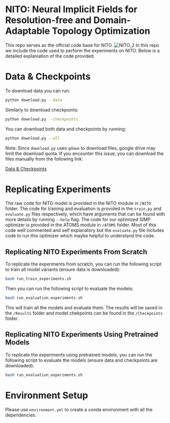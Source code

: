 # NITO: Neural Implicit Fields for Resolution-free and Domain-Adaptable Topology Optimization
This repo serves as the official code base for NITO.
![NITO_2](https://github.com/user-attachments/assets/c82fe4df-9f54-481d-a165-87192249ac83)
In this repo we include the code used to perform the experiments on NITO. Below is a detailed explaniation of the code provided.

# Data & Checkpoints
To download data you can run:

```bash
python download.py --data
```

Similarly to download checkpoints:

```bash
python download.py --checkpoints
```

You can download both data and checkpoints by running:

```bash
python download.py --all
```

Note: Since `download.py` uses `gdown` to download files, google drive may limit the download quota. If you encounter this issue, you can download the files manually from the following link:

[Data & Checkpoints](https://drive.google.com/drive/folders/1_wKPq8HXjaoRa4oCy_tvLOopIcapk7wO?usp=sharing)

# Replicating Experiments
The raw code for NITO model is provided in the NITO module in `/NITO` folder. The code for training and evaluation is provided in the `train.py` and `evaluate.py` files respectively, which have arguments that can be found with more details by running `--help` flag. The code for our optimized SIMP optimizer is provided in the ATOMS module in `/ATOMS` folder. Most of this code well commented and self explanatory but the `evaluate.py` file includes code to run this optimizer which maybe helpful to understand the code.

## Replicating NITO Experiments From Scratch
To replicate the experiments from scratch, you can run the following script to train all model variants (ensure data is downloaded):

```bash
bash run_train_experiments.sh
```

Then you can run the following script to evaluate the models:

```bash
bash run_evaluation_experiments.sh
```

This will train all the models and evaluate them. The results will be saved in the `/Results` folder and model chekpoints can be found in the `/Checkpoints` folder.

## Replicating NITO Experiments Using Pretrained Models
To replicate the experiments using pretrained models, you can run the following script to evaluate the models (ensure data and checkpoints are downloaded):

```bash
bash run_evaluation_experiments.sh
```

# Environment Setup
Please use `environment.yml` to create a conda environment with all the dependencies.
